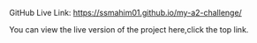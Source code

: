 GitHub Live Link: https://ssmahim01.github.io/my-a2-challenge/

You can view the live version of the project here,click the top link.